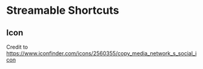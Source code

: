# Streamable Shortcuts

## Icon

Credit to https://www.iconfinder.com/icons/2560355/copy_media_network_s_social_icon
